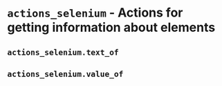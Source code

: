 # ```actions_selenium``` - Actions for getting information about elements

## ```actions_selenium.text_of```

## ```actions_selenium.value_of```
